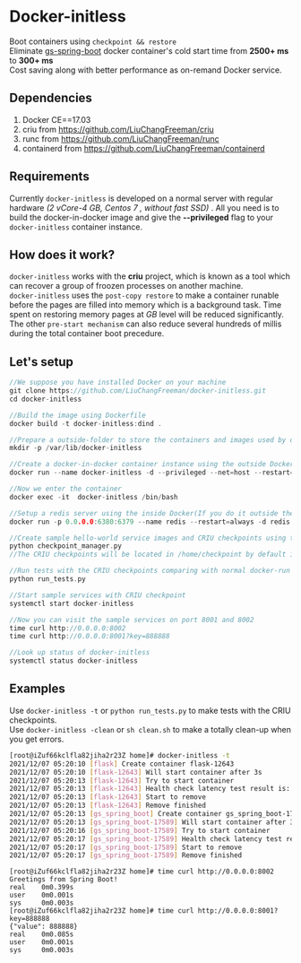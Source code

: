 # Docker-initless
Boot containers using `checkpoint && restore`    
Eliminate [gs-spring-boot](https://github.com/LiuChangFreeman/gs-spring-boot) docker container's cold start time from **2500+ ms** to **300+ ms**   
Cost saving along with better performance as on-remand Docker service.  
## Dependencies  

1. Docker CE==17.03
2. criu from  https://github.com/LiuChangFreeman/criu
3. runc from  https://github.com/LiuChangFreeman/runc
4. containerd from  https://github.com/LiuChangFreeman/containerd 

## Requirements

Currently `docker-initless` is developed on a normal server with regular hardware _(2 vCore-4 GB, Centos 7 , without fast SSD)_ . All you need is to build the docker-in-docker image and give the **--privileged** flag to your `docker-initless` container instance. 

## How does it work?

`docker-initless` works with the **criu** project, which is known as a tool which can recover a group of froozen processes on another machine.   
`docker-initless` uses the `post-copy restore` to make a container runable before the pages are filled into memory which is a background task. Time spent on restoring memory pages at *GB* level will be reduced significantly.     
The other `pre-start mechanism` can also reduce several hundreds of millis during the total container boot precedure.  


## Let's setup  
```c++
//We suppose you have installed Docker on your machine
git clone https://github.com/LiuChangFreeman/docker-initless.git
cd docker-initless

//Build the image using Dockerfile 
docker build -t docker-initless:dind .

//Prepare a outside-folder to store the containers and images used by docker-initless
mkdir -p /var/lib/docker-initless

//Create a docker-in-docker container instance using the outside Docker
docker run --name docker-initless -d --privileged --net=host --restart=always -v $(pwd):/home -v /var/lib/docker-initless:/var/lib/docker -v /tmp:/tmp -v /lib/modules/:/lib/modules/ docker-initless:dind /usr/sbin/init

//Now we enter the container
docker exec -it  docker-initless /bin/bash  

//Setup a redis server using the inside Docker(If you do it outside there may be some bugs)
docker run -p 0.0.0.0:6380:6379 --name redis --restart=always -d redis redis-server

//Create sample hello-world service images and CRIU checkpoints using the python script
python checkpoint_manager.py
//The CRIU checkpoints will be located in /home/checkpoint by default if success

//Run tests with the CRIU checkpoints comparing with normal docker-run cases
python run_tests.py

//Start sample services with CRIU checkpoint
systemctl start docker-initless

//Now you can visit the sample services on port 8001 and 8002
time curl http://0.0.0.0:8002
time curl http://0.0.0.0:8001?key=888888

//Look up status of docker-initless
systemctl status docker-initless
```
## Examples
Use `docker-initless -t` or `python run_tests.py` to make tests with the CRIU checkpoints.   
Use `docker-initless -clean` or `sh clean.sh` to make a totally clean-up when you get errors.  
```bash
[root@iZuf66kclfla82jiha2r23Z home]# docker-initless -t
2021/12/07 05:20:10 [flask] Create container flask-12643
2021/12/07 05:20:10 [flask-12643] Will start container after 3s
2021/12/07 05:20:13 [flask-12643] Try to start container
2021/12/07 05:20:13 [flask-12643] Health check latency test result is: 81 ms
2021/12/07 05:20:13 [flask-12643] Start to remove
2021/12/07 05:20:13 [flask-12643] Remove finished
2021/12/07 05:20:13 [gs_spring_boot] Create container gs_spring_boot-17589
2021/12/07 05:20:13 [gs_spring_boot-17589] Will start container after 3s
2021/12/07 05:20:16 [gs_spring_boot-17589] Try to start container
2021/12/07 05:20:17 [gs_spring_boot-17589] Health check latency test result is: 386 ms
2021/12/07 05:20:17 [gs_spring_boot-17589] Start to remove
2021/12/07 05:20:17 [gs_spring_boot-17589] Remove finished
```
```
[root@iZuf66kclfla82jiha2r23Z home]# time curl http://0.0.0.0:8002
Greetings from Spring Boot!
real    0m0.399s
user    0m0.001s
sys     0m0.003s
[root@iZuf66kclfla82jiha2r23Z home]# time curl http://0.0.0.0:8001?key=888888
{"value": 888888}
real    0m0.085s
user    0m0.001s
sys     0m0.003s
```